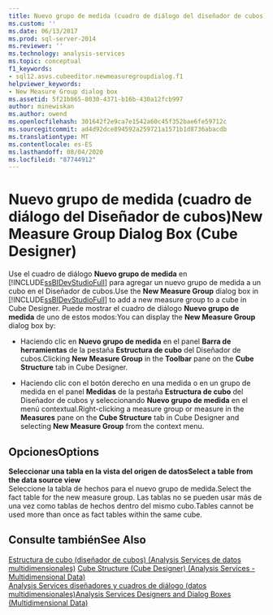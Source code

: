 ```yaml
---
title: Nuevo grupo de medida (cuadro de diálogo del diseñador de cubos) | Microsoft Docs
ms.custom: ''
ms.date: 06/13/2017
ms.prod: sql-server-2014
ms.reviewer: ''
ms.technology: analysis-services
ms.topic: conceptual
f1_keywords:
- sql12.asvs.cubeeditor.newmeasuregroupdialog.f1
helpviewer_keywords:
- New Measure Group dialog box
ms.assetid: 5f21b865-8030-4371-b16b-430a12fcb997
author: minewiskan
ms.author: owend
ms.openlocfilehash: 301642f2e9ca7e1542a60c45f352bae6fe59712c
ms.sourcegitcommit: ad4d92dce894592a259721a1571b1d8736abacdb
ms.translationtype: MT
ms.contentlocale: es-ES
ms.lasthandoff: 08/04/2020
ms.locfileid: "87744912"
---
```

# <a name="new-measure-group-dialog-box-cube-designer"></a><span data-ttu-id="b3bc2-102">Nuevo grupo de medida (cuadro de diálogo del Diseñador de cubos)</span><span class="sxs-lookup"><span data-stu-id="b3bc2-102">New Measure Group Dialog Box (Cube Designer)</span></span>
  <span data-ttu-id="b3bc2-103">Use el cuadro de diálogo **Nuevo grupo de medida** en [!INCLUDE[ssBIDevStudioFull](../includes/ssbidevstudiofull-md.md)] para agregar un nuevo grupo de medida a un cubo en el Diseñador de cubos.</span><span class="sxs-lookup"><span data-stu-id="b3bc2-103">Use the **New Measure Group** dialog box in [!INCLUDE[ssBIDevStudioFull](../includes/ssbidevstudiofull-md.md)] to add a new measure group to a cube in Cube Designer.</span></span> <span data-ttu-id="b3bc2-104">Puede mostrar el cuadro de diálogo **Nuevo grupo de medida** de uno de estos modos:</span><span class="sxs-lookup"><span data-stu-id="b3bc2-104">You can display the **New Measure Group** dialog box by:</span></span>  
  
-   <span data-ttu-id="b3bc2-105">Haciendo clic en **Nuevo grupo de medida** en el panel **Barra de herramientas** de la pestaña **Estructura de cubo** del Diseñador de cubos.</span><span class="sxs-lookup"><span data-stu-id="b3bc2-105">Clicking **New Measure Group** in the **Toolbar** pane on the **Cube Structure** tab in Cube Designer.</span></span>  
  
-   <span data-ttu-id="b3bc2-106">Haciendo clic con el botón derecho en una medida o en un grupo de medida en el panel **Medidas** de la pestaña **Estructura de cubo** del Diseñador de cubos y seleccionando **Nuevo grupo de medida** en el menú contextual.</span><span class="sxs-lookup"><span data-stu-id="b3bc2-106">Right-clicking a measure group or measure in the **Measures** pane on the **Cube Structure** tab in Cube Designer and selecting **New Measure Group** from the context menu.</span></span>  
  
## <a name="options"></a><span data-ttu-id="b3bc2-107">Opciones</span><span class="sxs-lookup"><span data-stu-id="b3bc2-107">Options</span></span>  
 <span data-ttu-id="b3bc2-108">**Seleccionar una tabla en la vista del origen de datos**</span><span class="sxs-lookup"><span data-stu-id="b3bc2-108">**Select a table from the data source view**</span></span>  
 <span data-ttu-id="b3bc2-109">Seleccione la tabla de hechos para el nuevo grupo de medida.</span><span class="sxs-lookup"><span data-stu-id="b3bc2-109">Select the fact table for the new measure group.</span></span> <span data-ttu-id="b3bc2-110">Las tablas no se pueden usar más de una vez como tablas de hechos dentro del mismo cubo.</span><span class="sxs-lookup"><span data-stu-id="b3bc2-110">Tables cannot be used more than once as fact tables within the same cube.</span></span>  
  
## <a name="see-also"></a><span data-ttu-id="b3bc2-111">Consulte también</span><span class="sxs-lookup"><span data-stu-id="b3bc2-111">See Also</span></span>  
 <span data-ttu-id="b3bc2-112">[Estructura de cubo &#40;diseñador de cubos&#41; &#40;Analysis Services de datos multidimensionales&#41;](cube-structure-cube-designer-analysis-services-multidimensional-data.md) </span><span class="sxs-lookup"><span data-stu-id="b3bc2-112">[Cube Structure &#40;Cube Designer&#41; &#40;Analysis Services - Multidimensional Data&#41;](cube-structure-cube-designer-analysis-services-multidimensional-data.md) </span></span>  
 [<span data-ttu-id="b3bc2-113">Analysis Services diseñadores y cuadros de diálogo &#40;datos multidimensionales&#41;</span><span class="sxs-lookup"><span data-stu-id="b3bc2-113">Analysis Services Designers and Dialog Boxes &#40;Multidimensional Data&#41;</span></span>](analysis-services-designers-and-dialog-boxes-multidimensional-data.md)  
  
  
